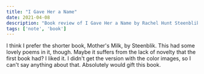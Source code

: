 ```yaml
---
title: "I Gave Her a Name"
date: 2021-04-08
description: "Book review of I Gave Her a Name by Rachel Hunt Steenblik"
tags: ['note', 'book']
---
```

I think I prefer the shorter book, Mother's Milk, by Steenblik. This had some lovely poems in it, though.
Maybe it suffers from the lack of novelty that the first book had? I liked it. I didn't get the version with
the color images, so I can't say anything about that. Absolutely would gift this book.
